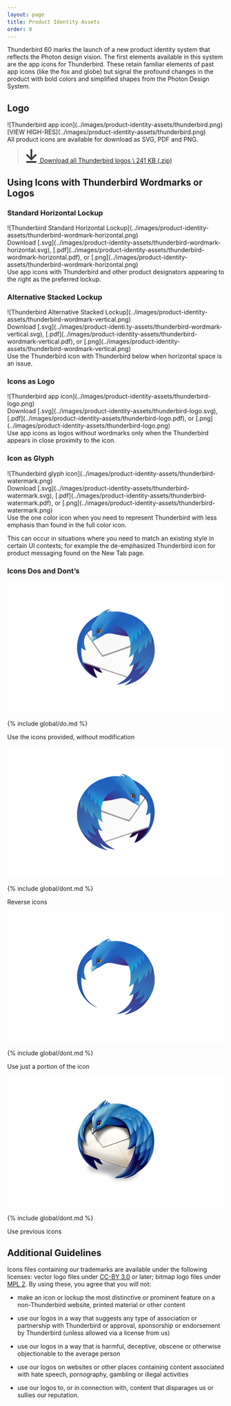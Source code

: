 ```yaml
---
layout: page
title: Product Identity Assets
order: 0
---
```


Thunderbird 60 marks the launch of a new product identity system that reflects the Photon design vision.  The first elements available in this system are the app icons for Thunderbird. These retain familiar elements of past app icons (like the fox and globe) but signal the profound changes in the product with bold colors and simplified shapes from the Photon Design System.

## Logo

<div class="grid-2">
<div markdown="1">
![Thunderbird app icon](../images/product-identity-assets/thunderbird.png)
[VIEW HIGH-RES](../images/product-identity-assets/thunderbird.png)

</div>
<div markdown="1">
All product icons are available for download as SVG, PDF and PNG.

> [![](../images/global/download-16.svg)
> Download all Thunderbird logos \\
> 241 KB (.zip)](../images/product-identity-assets/thunderbird-assets.zip)
</div>
</div>

## Using Icons with Thunderbird Wordmarks or Logos

### Standard Horizontal Lockup

<div class="grid-2">
<div markdown="1">
![Thunderbird Standard Horizontal Lockup](../images/product-identity-assets/thunderbird-wordmark-horizontal.png)

<figcaption markdown="1">Download [.svg](../images/product-identity-assets/thunderbird-wordmark-horizontal.svg), [.pdf](../images/product-identity-assets/thunderbird-wordmark-horizontal.pdf), or [.png](../images/product-identity-assets/thunderbird-wordmark-horizontal.png)
</figcaption>
</div>
<div markdown="1">
Use app icons with Thunderbird and other product designators appearing to the right as the preferred lockup.
</div>
</div>

### Alternative Stacked Lockup

<div class="grid-2">
<div markdown="1">
![Thunderbird Alternative Stacked Lockup](../images/product-identity-assets/thunderbird-wordmark-vertical.png)

<figcaption markdown="1">Download [.svg](../images/product-identi.ty-assets/thunderbird-wordmark-vertical.svg), [.pdf](../images/product-identity-assets/thunderbird-wordmark-vertical.pdf), or [.png](../images/product-identity-assets/thunderbird-wordmark-vertical.png)
</figcaption>
</div>
<div markdown="1">
Use the Thunderbird icon with Thunderbird below when horizontal space is an issue.
</div>
</div>

### Icons as Logo

<div class="grid-2">
<div markdown="1">
![Thunderbird app icon](../images/product-identity-assets/thunderbird-logo.png)

<figcaption markdown="1">Download [.svg](../images/product-identity-assets/thunderbird-logo.svg), [.pdf](../images/product-identity-assets/thunderbird-logo.pdf), or [.png](../images/product-identity-assets/thunderbird-logo.png)
</figcaption>
</div>
<div markdown="1">
Use app icons as logos without wordmarks only when the Thunderbird appears in close proximity to the icon.
</div>
</div>

### Icon as Glyph

<div class="grid-2">
<div markdown="1">
![Thunderbird glyph icon](../images/product-identity-assets/thunderbird-watermark.png)

<figcaption markdown="1">Download [.svg](../images/product-identity-assets/thunderbird-watermark.svg), [.pdf](../images/product-identity-assets/thunderbird-watermark.pdf), or [.png](../images/product-identity-assets/thunderbird-watermark.png)
</figcaption>
</div>
<div markdown="1">
Use the one color icon when you need to represent Thunderbird with less emphasis than found in the full color icon.

This can occur in situations where you need to match an existing style in certain UI contexts; for example the de-emphasized Thunderbird icon for product messaging found on the New Tab page.
</div>
</div>

### Icons Dos and Dont’s

<div class="grid-2">
<div markdown="1">

![Thunderbird app icon](../images/product-identity-assets/thunderbird-logo.png)

{% include global/do.md %}

<figcaption>Use the icons provided, without modification</figcaption>

</div>
<div markdown="1">

![Reverse Firefox app icon](../images/product-identity-assets/thunderbird-dont-2.png)


{% include global/dont.md %}

<figcaption>Reverse icons</figcaption>

</div>
<div markdown="1">

![Portion of Firefox app icon](../images/product-identity-assets/thunderbird-dont-3.png)

{% include global/dont.md %}

<figcaption>Use just a portion of the icon</figcaption>

</div>
<div markdown="1">

![Old Firefox app icon](../images/product-identity-assets/thunderbird-dont-4.png)

{% include global/dont.md %}

<figcaption>Use previous icons</figcaption>

</div>
</div>

## Additional Guidelines

Icons files containing our trademarks are available under the following licenses: vector logo files under [CC-BY 3.0](https://creativecommons.org/licenses/by-sa/3.0/) or later; bitmap logo files under [MPL 2](https://www.mozilla.org/en-US/MPL/2.0/). By using these, you agree that you will not:

* make an icon or lockup the most distinctive or prominent feature on a non-Thunderbird website, printed material or other content

* use our logos in a way that suggests any type of association or partnership with Thunderbird or approval, sponsorship or endorsement by Thunderbird (unless allowed via a license from us)

* use our logos in a way that is harmful, deceptive, obscene or otherwise objectionable to the average person

* use our logos on websites or other places containing content associated with hate speech, pornography, gambling or illegal activities

* use our logos to, or in connection with, content that disparages us or sullies our reputation.

